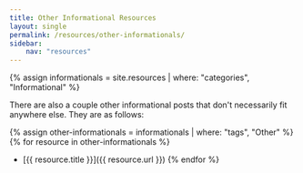 ```yaml
---
title: Other Informational Resources
layout: single
permalink: /resources/other-informationals/
sidebar:
    nav: "resources"
---
```


{% assign informationals = site.resources | where: "categories", "Informational" %}

There are also a couple other informational posts that don't necessarily fit anywhere else. They are as follows:

{% assign other-informationals = informationals | where: "tags", "Other" %}
{% for resource in other-informationals %}
- [{{ resource.title }}]({{ resource.url }})
{% endfor %}
